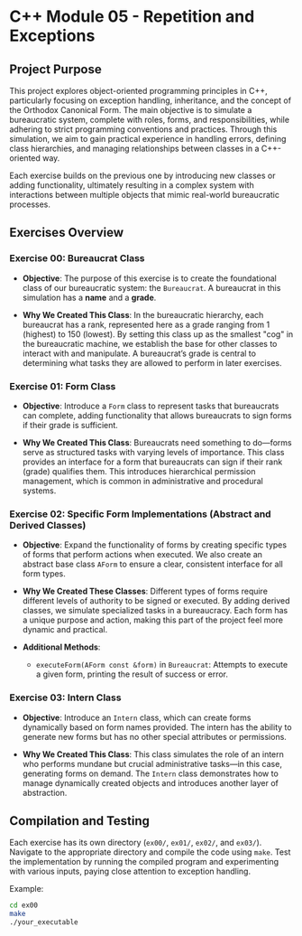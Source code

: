 # C++ Module 05 - Repetition and Exceptions

## Project Purpose

This project explores object-oriented programming principles in C++, particularly focusing on exception handling, inheritance, and the concept of the Orthodox Canonical Form. The main objective is to simulate a bureaucratic system, complete with roles, forms, and responsibilities, while adhering to strict programming conventions and practices. Through this simulation, we aim to gain practical experience in handling errors, defining class hierarchies, and managing relationships between classes in a C++-oriented way.

Each exercise builds on the previous one by introducing new classes or adding functionality, ultimately resulting in a complex system with interactions between multiple objects that mimic real-world bureaucratic processes.

## Exercises Overview

### Exercise 00: Bureaucrat Class

- **Objective**: The purpose of this exercise is to create the foundational class of our bureaucratic system: the `Bureaucrat`. A bureaucrat in this simulation has a **name** and a **grade**.

- **Why We Created This Class**: In the bureaucratic hierarchy, each bureaucrat has a rank, represented here as a grade ranging from 1 (highest) to 150 (lowest). By setting this class up as the smallest "cog" in the bureaucratic machine, we establish the base for other classes to interact with and manipulate. A bureaucrat’s grade is central to determining what tasks they are allowed to perform in later exercises.

### Exercise 01: Form Class

- **Objective**: Introduce a `Form` class to represent tasks that bureaucrats can complete, adding functionality that allows bureaucrats to sign forms if their grade is sufficient.

- **Why We Created This Class**: Bureaucrats need something to do—forms serve as structured tasks with varying levels of importance. This class provides an interface for a form that bureaucrats can sign if their rank (grade) qualifies them. This introduces hierarchical permission management, which is common in administrative and procedural systems.

### Exercise 02: Specific Form Implementations (Abstract and Derived Classes)

- **Objective**: Expand the functionality of forms by creating specific types of forms that perform actions when executed. We also create an abstract base class `AForm` to ensure a clear, consistent interface for all form types.

- **Why We Created These Classes**: Different types of forms require different levels of authority to be signed or executed. By adding derived classes, we simulate specialized tasks in a bureaucracy. Each form has a unique purpose and action, making this part of the project feel more dynamic and practical.


- **Additional Methods**:
  - `executeForm(AForm const &form)` in `Bureaucrat`: Attempts to execute a given form, printing the result of success or error.

### Exercise 03: Intern Class

- **Objective**: Introduce an `Intern` class, which can create forms dynamically based on form names provided. The intern has the ability to generate new forms but has no other special attributes or permissions.

- **Why We Created This Class**: This class simulates the role of an intern who performs mundane but crucial administrative tasks—in this case, generating forms on demand. The `Intern` class demonstrates how to manage dynamically created objects and introduces another layer of abstraction.

## Compilation and Testing

Each exercise has its own directory (`ex00/`, `ex01/`, `ex02/`, and `ex03/`). Navigate to the appropriate directory and compile the code using `make`. Test the implementation by running the compiled program and experimenting with various inputs, paying close attention to exception handling.

Example:
```bash
cd ex00
make
./your_executable
